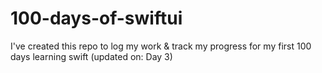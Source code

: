 # 100-days-of-swiftui

I've created this repo to log my work & track my progress for my first 100 days learning swift (updated on: Day 3)
